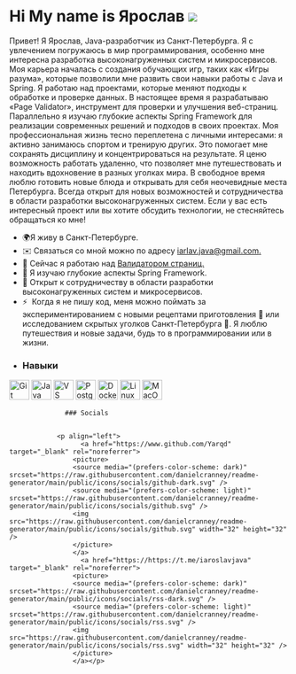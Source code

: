 Hi My name is Ярослав ![](https://user-images.githubusercontent.com/18350557/176309783-0785949b-9127-417c-8b55-ab5a4333674e.gif)
================================================================================================================================

Привет! Я Ярослав, Java-разработчик из Санкт-Петербурга. Я с увлечением погружаюсь в мир программирования, особенно мне интересна разработка высоконагруженных систем и микросервисов. Моя карьера началась с создания обучающих игр, таких как «Игры разума», которые позволили мне развить свои навыки работы с Java и Spring. Я работаю над проектами, которые меняют подходы к обработке и проверке данных. В настоящее время я разрабатываю «Page Validator», инструмент для проверки и улучшения веб-страниц. Параллельно я изучаю глубокие аспекты Spring Framework для реализации современных решений и подходов в своих проектах. Моя профессиональная жизнь тесно переплетена с личными интересами: я активно занимаюсь спортом и тренирую других. Это помогает мне сохранять дисциплину и концентрироваться на результате. Я ценю возможность работать удаленно, что позволяет мне путешествовать и находить вдохновение в разных уголках мира. В свободное время люблю готовить новые блюда и открывать для себя неочевидные места Петербурга. Всегда открыт для новых возможностей и сотрудничества в области разработки высоконагруженных систем. Если у вас есть интересный проект или вы хотите обсудить технологии, не стесняйтесь обращаться ко мне!

*   🌍Я живу в Санкт-Петербурге.
*   ✉️ Связаться со мной можно по адресу [iarlav.java@gmail.com.](mailto:iaroslav.java@gmail.com)[](mailto:iaroslav.java@gmail.com)
*   🚀 Сейчас я работаю над [Валидатором страниц.](http://github.com/Yarqd/java-project-72)[](http://github.com/Yarqd/java-project-72)
*   🧠 Я изучаю глубокие аспекты Spring Framework.
*   🤝 Открыт к сотрудничеству в области разработки высоконагруженных систем и микросервисов.
*   ⚡  Когда я не пишу код, меня можно поймать за экспериментированием с новыми рецептами приготовления 🍳 или исследованием скрытых уголков Санкт-Петербурга 🚶. Я люблю путешествия и новые задачи, будь то в программировании или в жизни.
*   ### Навыки 
<p align="left">
 <a href="https://git-scm.com/" target="_blank" rel="noreferrer"><img src="https://raw.githubusercontent.com/ danielcranney/readme-generator/main/public/icons/skills/git-colored.svg" width="36" height="36" alt="Git" /></a> <a href="https:// www.oracle.com/java/" target="_blank" rel="noreferrer"><img src="https://raw.githubusercontent.com/danielcranney/readme-generator/main/public/icons/skills/java -colored.svg" width="36" height="36" alt="Java" /></a> <a href="https://code.visualstudio.com/" target="_blank" rel=" noreferrer"><img src="https://raw.githubusercontent.com/danielcranney/readme-generator/main/public/icons/skills/visualstudiocode.svg" width="36" height="36" alt="VS Код" /></a> <a href="https://www.postgresql.org/" target="_blank" rel="noreferrer"><img src="https://raw.githubusercontent.com/ danielcranney/readme-generator/main/public/icons/skills/postgresql-colored.svg" width="36" height="36" alt="PostgreSQL" /></a> <a href="https:// www.docker.com/" target="_blank" rel="noreferrer"><img src="https://raw.githubusercontent.com/danielcranney/readme-generator/main/public/icons/skills/docker-colored .svg" width="36" height="36" alt="Docker" /></a> <a href="https://www.linux.org" target="_blank" rel="noreferrer"> <img src="https://raw.githubusercontent.com/danielcranney/readme-generator/main/public/icons/skills/linux-colored.svg" width="36" height="36" alt="Linux" /></a> <a href="https://apple.com" target="_blank" rel="noreferrer"><img src="https://raw.githubusercontent.com/danielcranney/readme-generator /main/public/icons/skills/macos-colored.svg" width="36" height="36" alt="MacOS" /></a> 
                    </p>
                    
                  ### Socials
                  
                  
                <p align="left">
                      <a href="https://www.github.com/Yarqd" target="_blank" rel="noreferrer">
                    <picture>
                    <source media="(prefers-color-scheme: dark)" srcset="https://raw.githubusercontent.com/danielcranney/readme-generator/main/public/icons/socials/github-dark.svg" />
                    <source media="(prefers-color-scheme: light)" srcset="https://raw.githubusercontent.com/danielcranney/readme-generator/main/public/icons/socials/github.svg" />
                    <img src="https://raw.githubusercontent.com/danielcranney/readme-generator/main/public/icons/socials/github.svg" width="32" height="32" />
                    </picture>
                    </a>
                      <a href="https://https://t.me/iaroslavjava" target="_blank" rel="noreferrer">
                    <picture>
                    <source media="(prefers-color-scheme: dark)" srcset="https://raw.githubusercontent.com/danielcranney/readme-generator/main/public/icons/socials/rss-dark.svg" />
                    <source media="(prefers-color-scheme: light)" srcset="https://raw.githubusercontent.com/danielcranney/readme-generator/main/public/icons/socials/rss.svg" />
                    <img src="https://raw.githubusercontent.com/danielcranney/readme-generator/main/public/icons/socials/rss.svg" width="32" height="32" />
                    </picture>
                    </a></p>
